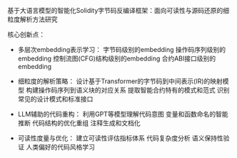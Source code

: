 基于大语言模型的智能化Solidity字节码反编译框架：面向可读性与源码还原的细粒度解析方法研究

核心创新点：

- 多层次embedding表示学习：
字节码级别的embedding
操作码序列级别的embedding
控制流图(CFG)结构级别的embedding
合约ABI接口级别的embedding

- 细粒度的解析策略：
设计基于Transformer的字节码到中间表示(IR)的映射模型
构建操作码序列到语义块的对应关系
提取智能合约特有的模式和范式
识别常见的设计模式和标准接口

- LLM辅助的代码重构：
利用GPT等模型理解代码意图
变量和函数命名的智能推断
代码结构的优化重组
注释生成和文档化

- 可读性度量与优化：
建立可读性评估指标体系
代码复杂度分析
语义保持性验证
人类偏好的代码风格学习
